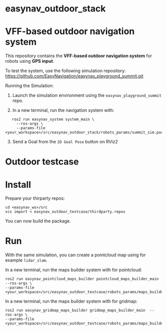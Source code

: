 # easynav_outdoor_stack

# VFF-based outdoor navigation system

This repository contains the **VFF-based outdoor navigation system** for robots using **GPS input**.

To test the system, use the following simulation repository: https://github.com/EasyNavigation/easynav_playground_summit.git

Running the Simulation:

1. Launch the simulation environment using the `easynav_playground_summit` repo.

2. In a new terminal, run the navigation system with:

```
   ros2 run easynav_system system_main \
     --ros-args \
     --params-file <your_workspace>/src/easynav_outdoor_stack/robots_params/summit_sim.params.yaml
```

3. Send a Goal from the `2D Goal Pose` button on RViz2


# Outdoor testcase

# Install

Prepare your thirparty repos:

```
cd <easynav_ws>/src
vcs import < easynav_outdoor_testcase/thirdparty.repos
```

You can now build the package.

# Run

With the same simulation, you can create a pointcloud map using for example `lidar_slam`. 

In a new terminal, run the maps builder system with for pointcloud:

```
ros2 run easynav_pointcloud_maps_builder pointcloud_maps_builder_main  --ros-args \
--params-file <your_workspace>/src/easynav_outdoor_testcase/robots_params/maps_builder.params.yaml
```


In a new terminal, run the maps builder system with for gridmap:

```
ros2 run easynav_gridmap_maps_builder gridmap_maps_builder_main  --ros-args \
--params-file <your_workspace>/src/easynav_outdoor_testcase/robots_params/maps_builder.params.yaml
```